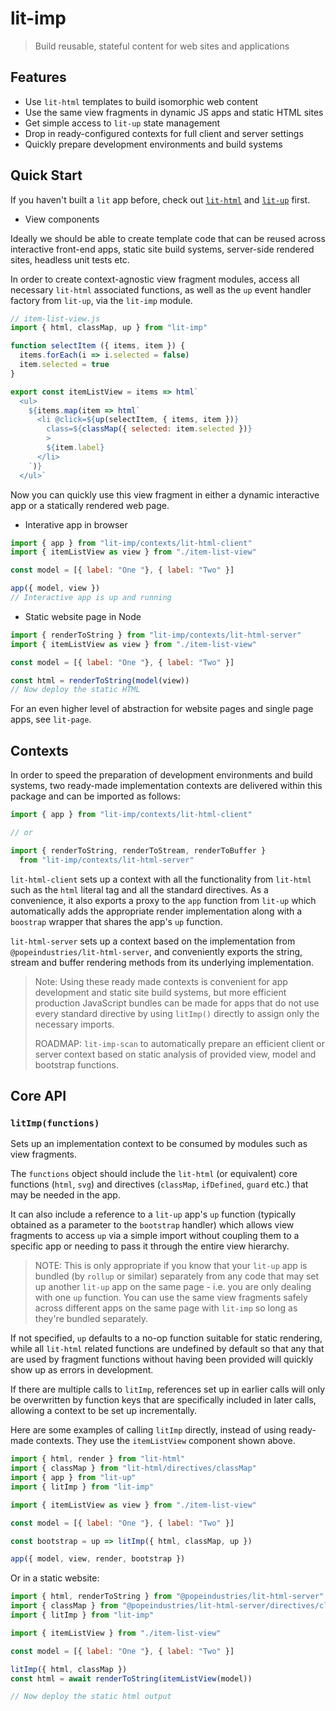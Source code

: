 # lit-imp

> Build reusable, stateful content for web sites and applications

## Features

* Use `lit-html` templates to build isomorphic web content
* Use the same view fragments in dynamic JS apps and static HTML sites
* Get simple access to `lit-up` state management
* Drop in ready-configured contexts for full client and server settings
* Quickly prepare development environments and build systems

## Quick Start

If you haven't built a `lit` app before, check out [`lit-html`](https://lit-html.polymer-project.org/) and [`lit-up`](https://github.com/klaudhaus/lit-up) first.

* View components

Ideally  we should be able to create template code that can be reused across interactive front-end apps, static site build systems, server-side rendered sites, headless unit tests etc.

In order to create context-agnostic view fragment modules, access all necessary `lit-html` associated functions, as well as the `up` event handler factory from `lit-up`, via the `lit-imp` module.

```js
// item-list-view.js
import { html, classMap, up } from "lit-imp"

function selectItem ({ items, item }) {
  items.forEach(i => i.selected = false)
  item.selected = true
}

export const itemListView = items => html`
  <ul>
    ${items.map(item => html`
      <li @click=${up(selectItem, { items, item })}
        class=${classMap({ selected: item.selected })}
        >
        ${item.label}
      </li>
    `)}
  </ul>`
```

Now you can quickly use this view fragment in either a dynamic interactive app or a statically rendered web page.

* Interative app in browser

```js
import { app } from "lit-imp/contexts/lit-html-client"
import { itemListView as view } from "./item-list-view"

const model = [{ label: "One "}, { label: "Two" }]

app({ model, view })
// Interactive app is up and running
```

* Static website page in Node

```js
import { renderToString } from "lit-imp/contexts/lit-html-server"
import { itemListView as view } from "./item-list-view"

const model = [{ label: "One "}, { label: "Two" }]

const html = renderToString(model(view))
// Now deploy the static HTML
```

For an even higher level of abstraction for website pages and single page apps, see `lit-page`.



## Contexts

In order to speed the preparation of development environments and build systems, two ready-made implementation contexts are delivered within this package and can be imported as follows:

```js
import { app } from "lit-imp/contexts/lit-html-client"

// or

import { renderToString, renderToStream, renderToBuffer } 
  from "lit-imp/contexts/lit-html-server"
```

`lit-html-client` sets up a context with all the functionality from `lit-html` such as the `html` literal tag and all the standard directives. As a convenience, it also exports a proxy to the `app` function from `lit-up` which automatically adds the appropriate render implementation along with a `boostrap` wrapper that shares the app's `up` function.

`lit-html-server` sets up a context based on the implementation from `@popeindustries/lit-html-server`, and conveniently exports the string, stream and buffer rendering methods from its underlying implementation.

> Note: Using these ready made contexts is convenient for app development and static site build systems, but more efficient production JavaScript bundles can be made for apps that do not use every standard directive by using `litImp()` directly to assign only the necessary imports.
>
> ROADMAP: `lit-imp-scan` to automatically prepare an efficient client or server context based on static analysis of provided view, model and bootstrap functions.



## Core API

### `litImp(functions)`

Sets up an implementation context to be consumed by modules such as view fragments. 

The `functions` object should include the `lit-html` (or equivalent) core functions (`html`, `svg`) and directives (`classMap`, `ifDefined`, `guard` etc.) that may be needed in the app. 

It can also include a reference to a `lit-up` app's `up` function (typically obtained as a parameter to the  `bootstrap` handler) which allows view fragments to access `up` via a simple import without coupling them to a specific app or needing to pass it through the entire view hierarchy.

> NOTE: This is only appropriate if you know that your `lit-up` app is bundled (by `rollup` or similar) separately from any code that may set up another `lit-up` app on the same page - i.e. you are only dealing with one `up` function. You can use the same view fragments safely across different apps on the same page with `lit-imp` so long as they're bundled separately.

If not specified, `up` defaults to a no-op function suitable for static rendering, while all `lit-html` related functions are undefined by default so that any that are used by fragment functions without having been provided will quickly show up as errors in development.

If there are multiple calls to `litImp`, references set up in earlier calls will only be overwritten by function keys that are specifically included in later calls, allowing a context to be set up incrementally. 

Here are some examples of calling `litImp` directly, instead of using ready-made contexts. They use the `itemListView` component shown above.
```js
import { html, render } from "lit-html"
import { classMap } from "lit-html/directives/classMap"
import { app } from "lit-up"
import { litImp } from "lit-imp"

import { itemListView as view } from "./item-list-view"

const model = [{ label: "One "}, { label: "Two" }]

const bootstrap = up => litImp({ html, classMap, up })

app({ model, view, render, bootstrap })
```

Or in a static website:

```js
import { html, renderToString } from "@popeindustries/lit-html-server"
import { classMap } from "@popeindustries/lit-html-server/directives/classMap"
import { litImp } from "lit-imp"

import { itemListView } from "./item-list-view"

const model = [{ label: "One "}, { label: "Two" }]

litImp({ html, classMap })
const html = await renderToString(itemListView(model))

// Now deploy the static html output
```

